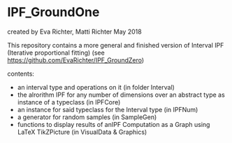 # IPF_GroundOne
created by Eva Richter, Matti Richter 
May 2018

This repository contains a more general and finished version of Interval IPF (Iterative proportional fitting)
 (see https://github.com/EvaRichter/IPF_GroundZero)

contents:
  - an interval type and operations on it (in folder Interval)
  - the alrorithm IPF for any number of dimensions over an abstract type as instance
      of a typeclass (in IPFCore)
  - an instance for said typeclass for the Interval type (in IPFNum)
  - a generator for random samples (in SampleGen)
  - functions to display results of anIPF Computation as a Graph 
      using LaTeX TikZPicture (in VisualData & Graphics)
